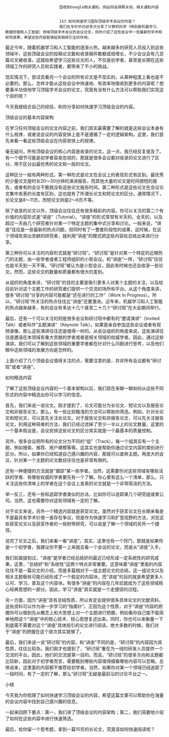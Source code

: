 
                            
                            因收到Google相关通知，网站将会择期关闭。相关通知内容
                            
                            
                            153 如何快速学习国际顶级学术会议的内容？
                            我们在专栏中已经多次分享了计算机科学（特别是机器学习、数据挖掘和人工智能）领域顶级学术会议的会议论文，向你介绍了这些会议中一些最新的学术和研究成果，希望这些内容能够起到抛砖引玉的作用。

最近今年，随着机器学习和人工智能的逐渐火热，越来越多的研究人员投入到这些领域中，这些顶级会议的投稿论文数和收录稿件数都成倍增长，不少会议会有几百篇论文被收录。这就给希望学习这些论文的人，不仅是初学者，甚至是长期在这些领域工作的研究人员和实践者，都带来了不小的挑战。

现实情况下，尝试去看完一个会议的所有论文是不现实的，从某种程度上看也是不必要的。那么，怎样才能从这些会议中快速地、有效率地吸收到更多的内容呢？想要事半功倍地学习顶级学术会议的论文，究竟有没有什么方法可以帮助我们实现这个目的呢？

今天我就结合自己的经验，和你分享如何快速学习顶级会议的内容。

顶级会议的基本内容架构

在学习任何顶级会议的论文内容之前，我们其实最需要了解的就是这些会议本身有什么规律，或者说会议的内容安排上是不是遵循了一定的逻辑架构。这里，我们首先来看一看这些顶级会议在内容安排上的规律。

毫无疑问，所有顶级会议的核心内容是收录的论文。这一点，我已经反复提及了。有一个细节可能是初学者容易忽视的，那就是很多会议都对收录的论文进行了区分，用于区分出最优秀的论文和一般的论文。

这种区分一般有两种形式。第一种形式是论文在会议上的表现形式有区别。最优秀的少量论文是时长20～30分钟的演讲报告，而其他大量的论文是时间很短的报告，或者有的会议干脆就没有这些论文报告时间。第二种形式是这些论文在会议论文集中发表的长度有区别，这也就有了所谓长论文和短论文的区分。通常情况下，长论文是8～11页，而短论文则是2～6页不等。

除了收录的论文以外，顶级会议往往还有很多精彩的内容。你可以关注的第二个有价值的内容形式是“讲座”（Tutorial）。“讲座”的形式常常有半天的、全天的，以及超过一天由几个研究者针对某一个特定主题的集中式分享和讨论。一般来说，“讲座”往往是一些最新的热点问题，但同时有了一整套阶段性的成果，这时候，在这个领域有突出贡献的研究者，就利用“讲座”的模式把这些内容给总结出来进行分享。

第三种你可以关注的内容形式就是“研讨班”。“研讨班”是针对某一个特定的近期热门的主题，由一些学者或者工程师组织的小型会议。和“讲座”一样，“研讨班”往往也是半天到一天不等。“研讨班”被认为是小型会议，因此有时候也还会收录一些论文。然而，这些论文的数量和质量都有很大的差别。

从组织的角度来讲，“研讨班”的目的主要是吸引更多人对某个主题的关注，以及给目前针对这个主题工作的研究者们提供一个交流的场所和平台。从这个角度来讲，很多“研讨班”分享的内容可能都是“还在进行的工作”（Work In Progress）。所以，“研讨班”所关注的热点往往比“讲座”还要激进。近年来，机器学习和人工智能的热点越来越多，有的会议有多达十几个甚至二十几个“研讨班”在大会期间举行。

最后，还有一个可以关注的则是很多会议和研讨班中都有的“邀请演讲”（Invited Talk）或者叫作“主题演讲”（Keynote Talk）。如果是亲自参加这些会议或者有视频录像，那么这些演讲往往还是值得一听的。从会议组织的角度来说，这些演讲往往是邀请在本领域有重大贡献的学者或者是相关领域的权威学者。因此，通过这些演讲，我们可以了解到这些领域的重要学者都在针对什么问题进行思考，以及他们眼中这些领域的发展方向是怎样的。

上面介绍了几个顶级会议值得关注的点，需要注意的是，并非所有会议都有“研讨班”或者“讲座”。

如何精选内容

了解了这些顶级会议内容的一个基本架构以后，我们现在来聊一聊如何从这些不同形式的内容中精选出你可以学习的信息。

首先，我们来说一说论文。刚才提到了，论文可能分为长论文、短论文以及报告论文和非报告论文。那么，有一些比较粗浅的方法可以帮助你筛选。例如，针对长论文和短论文，可以首先关注长论文。对于报告论文和非报告论文，可以先关注报告论文。利用这种简单的方法，我们已经过滤掉了至少一半以上的论文数量。这里的一个基本假设是，会议安排这些论文的区分其实就是一个最基本的质量控制。

另外，很多会议把所有的论文分为不同的“组”（Track）。每一个组其实有一个主题，例如搜索、推荐、用户建模等等。这其实也是帮助你通过论文内容的类别进行区分。所以，如果你已经知道自己感兴趣的内容，那就可以直奔主题。再庞大的会议，针对某一个主题的论文数目往往也是非常有限的。

还有一种便捷的方法就是“跟踪”某一些学者。当然，这需要你对这些领域有哪些活跃的学者、有哪些权威的学者要先有一个了解。你心里有这么一个清单，那么，只关注这些你清单上的学者在这个会议上发表的论文就是一个非常简洁的方法。

举一反三，还有一些和追踪学者类似的办法，比如你可以追踪某几个研究组或者公司。当然，这也需要你对这些领域有一定的了解。

对于论文来说，另外一个精选内容就是获奖论文。虽然对于获奖论文在长期来看是不是最具有学术价值一直存在争议，但是作为快速学习和扩宽视野的方法，浏览这些获奖论文以及获奖作者的一些附带研究，可以说是了解一个领域的另外一个捷径。

说完了论文之后，我们来看一看“讲座”。其实，这里也有一个窍门，那就是如果你是一个初学者，我建议你不要一上来就去看一个会议的论文，而是从“讲座”入手。

我们前面提到过，“讲座”是学者已经总结好的最近已经形成一定系统性的研究成果。这里，“总结好”和“系统性”这两个特点非常重要。这意味着“讲座”里面的内容往往不是一篇论文的介绍，而是多篇相对于一组主题论文的总结。这一组论文以及相关主题极有可能已经形成了一个稳定的内容块，而“讲座”的目的就是希望更多人认可、学习、普及这个内容块。有很多“讲座”的内容在几年后就成为了这些领域核心经典思想的一部分。因此，学习“讲座”其实就是一个走捷径的过程。

另一方面，因为“讲座”具有总结性质，所以肯定会提供很多具体论文的文献资料，这些资料可以作为进一步学习的“指南针”。正因为这个性质，对于“讲座”内容的把握你可以做到先从概念上和大思想上对一个主题进行把握，例如看你自己能不能简单地把这个“讲座”中的核心技术、核心思想复述出来。同时，你也可以来衡量一下到底需不需要对这个“讲座”具体指引的论文进行阅读。绝大多数的时候，我们对于“讲座”的把握在这个层次其实就够了。

最后，我们来说一说“研讨班”的内容。和“讲座”不同的是，“研讨班”的内容因为其性质，往往比较杂。我们刚才也提到了，“研讨班”重在为一线的研发人员提供一个交流的平台。因此，他们的交流是第一目的。而且，“研讨班”的很多方向和主题都比较新，因此对于初学者而言，需要甄别哪些内容值得细看哪些内容可以忽略。总体说来，这里面的内容都不推荐给初学者。当然，如果你对某一个领域已经追踪了一段时间，有了一定的了解，那么“研讨班”无疑是最前沿的讨论平台之一。

小结

今天我为你梳理了如何快速学习顶级会议的内容，希望这篇文章可以帮助你在海量的会议内容中找到自己感兴趣的信息。

一起来回顾下要点：第一，我们讲了顶级会议的内容架构；第二，我们简要地介绍了如何在这些内容中进行快速筛选。

最后，给你留一个思考题，拿到一篇10页的长论文，究竟该如何快速阅读呢？

                        
                        
                            